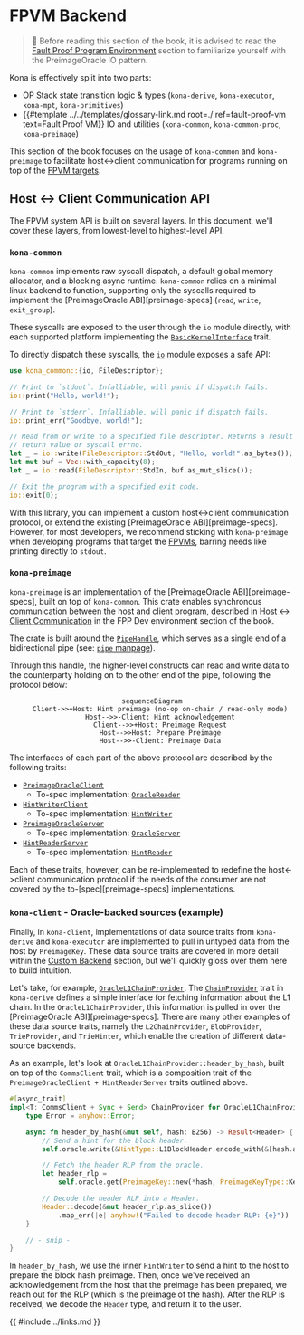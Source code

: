 # FPVM Backend

> 📖 Before reading this section of the book, it is advised to read the [Fault Proof Program Environment](../fpp-dev/env.md)
> section to familiarize yourself with the PreimageOracle IO pattern.

Kona is effectively split into two parts:

- OP Stack state transition logic & types (`kona-derive`, `kona-executor`, `kona-mpt`, `kona-primitives`)
- {{#template ../../templates/glossary-link.md root=./ ref=fault-proof-vm text=Fault Proof VM}} IO and utilities
  (`kona-common`, `kona-common-proc`, `kona-preimage`)

This section of the book focuses on the usage of `kona-common` and `kona-preimage` to facilitate host<->client
communication for programs running on top of the [FPVM targets](../fpp-dev/env.md).

## Host <-> Client Communication API

The FPVM system API is built on several layers. In this document, we'll cover these layers, from lowest-level to
highest-level API.

### `kona-common`

`kona-common` implements raw syscall dispatch, a default global memory allocator, and a blocking async runtime.
`kona-common` relies on a minimal linux backend to function, supporting only the syscalls required to implement the
[PreimageOracle ABI][preimage-specs] (`read`, `write`, `exit_group`).

These syscalls are exposed to the user through the `io` module directly, with each supported platform implementing the
[`BasicKernelInterface`](https://docs.rs/kona-common/latest/kona_common/trait.BasicKernelInterface.html) trait.

To directly dispatch these syscalls, the [`io`](https://docs.rs/kona-common/latest/kona_common/io/index.html) module
exposes a safe API:

```rs
use kona_common::{io, FileDescriptor};

// Print to `stdout`. Infalliable, will panic if dispatch fails.
io::print("Hello, world!");

// Print to `stderr`. Infalliable, will panic if dispatch fails.
io::print_err("Goodbye, world!");

// Read from or write to a specified file descriptor. Returns a result with the
// return value or syscall errno.
let _ = io::write(FileDescriptor::StdOut, "Hello, world!".as_bytes());
let mut buf = Vec::with_capacity(8);
let _ = io::read(FileDescriptor::StdIn, buf.as_mut_slice());

// Exit the program with a specified exit code.
io::exit(0);
```

With this library, you can implement a custom host<->client communication protocol, or extend the existing
[PreimageOracle ABI][preimage-specs]. However, for most developers, we recommend sticking with `kona-preimage`
when developing programs that target the [FPVMs](../fpp-dev/env.md), barring needs like printing directly to
`stdout`.

### `kona-preimage`

`kona-preimage` is an implementation of the [PreimageOracle ABI][preimage-specs], built on top of `kona-common`. This
crate enables synchronous communication between the host and client program, described in
[Host <-> Client Communication](../fpp-dev/env.md#host---client-communication) in the FPP Dev environment section of the
book.

The crate is built around the [`PipeHandle`](https://docs.rs/kona-preimage/latest/kona_preimage/struct.PipeHandle.html),
which serves as a single end of a bidirectional pipe (see: [`pipe` manpage](https://man7.org/linux/man-pages/man2/pipe.2.html)).

Through this handle, the higher-level constructs can read and write data to the counterparty holding on to the other end
of the pipe, following the protocol below:

<center>

```mermaid
sequenceDiagram
    Client->>+Host: Hint preimage (no-op on-chain / read-only mode)
    Host-->>-Client: Hint acknowledgement
    Client-->>+Host: Preimage Request
    Host-->>Host: Prepare Preimage
    Host-->>-Client: Preimage Data
```

</center>

The interfaces of each part of the above protocol are described by the following traits:

- [`PreimageOracleClient`](https://docs.rs/kona-preimage/latest/kona_preimage/trait.PreimageOracleClient.html)
  - To-spec implementation: [`OracleReader`](https://docs.rs/kona-preimage/latest/kona_preimage/struct.OracleReader.html)
- [`HintWriterClient`](https://docs.rs/kona-preimage/latest/kona_preimage/trait.HintWriterClient.html)
  - To-spec implementation: [`HintWriter`](https://docs.rs/kona-preimage/latest/kona_preimage/struct.HintWriter.html)
- [`PreimageOracleServer`](https://docs.rs/kona-preimage/latest/kona_preimage/trait.PreimageOracleServer.html)
  - To-spec implementation: [`OracleServer`](https://docs.rs/kona-preimage/latest/kona_preimage/struct.OracleServer.html)
- [`HintReaderServer`](https://docs.rs/kona-preimage/latest/kona_preimage/trait.HintReaderServer.html)
  - To-spec implementation: [`HintReader`](https://docs.rs/kona-preimage/latest/kona_preimage/struct.HintReader.html)

Each of these traits, however, can be re-implemented to redefine the host<->client communication protocol if the needs
of the consumer are not covered by the to-[spec][preimage-specs] implementations.

### `kona-client` - Oracle-backed sources (example)

Finally, in `kona-client`, implementations of data source traits from `kona-derive` and `kona-executor` are implemented
to pull in untyped data from the host by `PreimageKey`. These data source traits are covered in more detail within
the [Custom Backend](./custom-backend.md) section, but we'll quickly gloss over them here to build intuition.

Let's take, for example, [`OracleL1ChainProvider`](https://github.com/anton-rs/kona/blob/40a8d7ec3def4a1eeb26492a1e4338d8b032e428/bin/client/src/l1/chain_provider.rs#L16-L23).
The [`ChainProvider`](https://docs.rs/kona-derive/latest/kona_derive/traits/trait.ChainProvider.html) trait in `kona-derive`
defines a simple interface for fetching information about the L1 chain. In the `OracleL1ChainProvider`, this information
is pulled in over the [PreimageOracle ABI][preimage-specs]. There are many other examples of these data source traits,
namely the `L2ChainProvider`, `BlobProvider`, `TrieProvider`, and `TrieHinter`, which enable the creation of different
data-source backends.

As an example, let's look at `OracleL1ChainProvider::header_by_hash`, built on top of the `CommsClient` trait, which
is a composition trait of the `PreimageOracleClient + HintReaderServer` traits outlined above.

```rs
#[async_trait]
impl<T: CommsClient + Sync + Send> ChainProvider for OracleL1ChainProvider<T> {
    type Error = anyhow::Error;

    async fn header_by_hash(&mut self, hash: B256) -> Result<Header> {
        // Send a hint for the block header.
        self.oracle.write(&HintType::L1BlockHeader.encode_with(&[hash.as_ref()])).await?;

        // Fetch the header RLP from the oracle.
        let header_rlp =
            self.oracle.get(PreimageKey::new(*hash, PreimageKeyType::Keccak256)).await?;

        // Decode the header RLP into a Header.
        Header::decode(&mut header_rlp.as_slice())
            .map_err(|e| anyhow!("Failed to decode header RLP: {e}"))
    }

    // - snip -
}
```

In `header_by_hash`, we use the inner `HintWriter` to send a hint to the host to prepare the block hash preimage.
Then, once we've received an acknowledgement from the host that the preimage has been prepared, we reach out for 
the RLP (which is the preimage of the hash). After the RLP is received, we decode the `Header` type, and return 
it to the user.

{{ #include ../links.md }}
